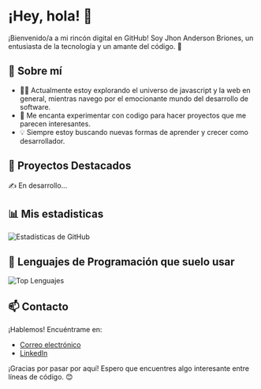 # ¡Hey, hola! 👋

¡Bienvenido/a a mi rincón digital en GitHub! Soy Jhon Anderson Briones, un entusiasta de la tecnología y un amante del código. 🚀

## 🧠 Sobre mí

- 👩‍💻 Actualmente estoy explorando el universo de javascript y la web en general, mientras navego por el emocionante mundo del desarrollo de software.
- 🎨 Me encanta experimentar con codigo para hacer proyectos que me parecen interesantes.
- 💡 Siempre estoy buscando nuevas formas de aprender y crecer como desarrollador.

## 💼 Proyectos Destacados
✍️ En desarrollo...

## 📊 Mis estadisticas

![Estadísticas de GitHub](https://github-readme-stats.vercel.app/api?username=joanbric&show_icons=true&theme=midnight-purple)

## 🎨 Lenguajes de Programación que suelo usar

![Top Lenguajes](https://github-readme-stats.vercel.app/api/top-langs/?username=joanbric&layout=compact&theme=midnight-purple)

## 📫 Contacto

¡Hablemos! Encuéntrame en:

- [Correo electrónico](mailto:joanbric@gmail.com)
- [LinkedIn](https://www.linkedin.com/joanbric)

¡Gracias por pasar por aquí! Espero que encuentres algo interesante entre líneas de código. 😊
